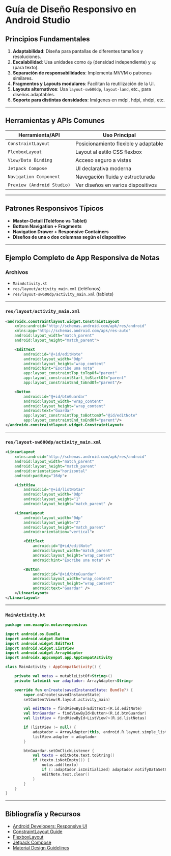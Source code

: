 # Guía de Diseño Responsivo en Android Studio

## Principios Fundamentales

1. **Adaptabilidad**: Diseña para pantallas de diferentes tamaños y resoluciones.
2. **Escalabilidad**: Usa unidades como `dp` (densidad independiente) y `sp` (para texto).
3. **Separación de responsabilidades**: Implementa MVVM o patrones similares.
4. **Fragmentos y Layouts modulares**: Facilitan la reutilización de la UI.
5. **Layouts alternativos**: Usa `layout-sw600dp`, `layout-land`, etc., para diseños adaptables.
6. **Soporte para distintas densidades**: Imágenes en mdpi, hdpi, xhdpi, etc.

---

## Herramientas y APIs Comunes

| Herramienta/API           | Uso Principal                            |
|---------------------------|-------------------------------------------|
| `ConstraintLayout`        | Posicionamiento flexible y adaptable      |
| `FlexboxLayout`           | Layout al estilo CSS flexbox             |
| `View/Data Binding`       | Acceso seguro a vistas                    |
| `Jetpack Compose`         | UI declarativa moderna                    |
| `Navigation Component`    | Navegación fluida y estructurada          |
| `Preview (Android Studio)`| Ver diseños en varios dispositivos        |

---

## Patrones Responsivos Típicos

- **Master-Detail (Teléfono vs Tablet)**
- **Bottom Navigation + Fragments**
- **Navigation Drawer + Responsive Containers**
- **Diseños de una o dos columnas según el dispositivo**

---

## Ejemplo Completo de App Responsiva de Notas

### Archivos
- `MainActivity.kt`
- `res/layout/activity_main.xml` (teléfonos)
- `res/layout-sw600dp/activity_main.xml` (tablets)

---

### `res/layout/activity_main.xml`

```xml
<androidx.constraintlayout.widget.ConstraintLayout
    xmlns:android="http://schemas.android.com/apk/res/android"
    xmlns:app="http://schemas.android.com/apk/res-auto"
    android:layout_width="match_parent"
    android:layout_height="match_parent">

    <EditText
        android:id="@+id/editNote"
        android:layout_width="0dp"
        android:layout_height="wrap_content"
        android:hint="Escribe una nota"
        app:layout_constraintTop_toTopOf="parent"
        app:layout_constraintStart_toStartOf="parent"
        app:layout_constraintEnd_toEndOf="parent"/>

    <Button
        android:id="@+id/btnGuardar"
        android:layout_width="wrap_content"
        android:layout_height="wrap_content"
        android:text="Guardar"
        app:layout_constraintTop_toBottomOf="@id/editNote"
        app:layout_constraintEnd_toEndOf="parent"/>
</androidx.constraintlayout.widget.ConstraintLayout>
```

---

###  `res/layout-sw600dp/activity_main.xml`

```xml
<LinearLayout
    xmlns:android="http://schemas.android.com/apk/res/android"
    android:layout_width="match_parent"
    android:layout_height="match_parent"
    android:orientation="horizontal"
    android:padding="16dp">

    <ListView
        android:id="@+id/listNotas"
        android:layout_width="0dp"
        android:layout_weight="1"
        android:layout_height="match_parent" />

    <LinearLayout
        android:layout_width="0dp"
        android:layout_weight="2"
        android:layout_height="match_parent"
        android:orientation="vertical">

        <EditText
            android:id="@+id/editNote"
            android:layout_width="match_parent"
            android:layout_height="wrap_content"
            android:hint="Escribe una nota" />

        <Button
            android:id="@+id/btnGuardar"
            android:layout_width="wrap_content"
            android:layout_height="wrap_content"
            android:text="Guardar" />
    </LinearLayout>
</LinearLayout>
```

---

###  `MainActivity.kt`

```kotlin
package com.example.notasresponsivas

import android.os.Bundle
import android.widget.Button
import android.widget.EditText
import android.widget.ListView
import android.widget.ArrayAdapter
import androidx.appcompat.app.AppCompatActivity

class MainActivity : AppCompatActivity() {

    private val notas = mutableListOf<String>()
    private lateinit var adaptador: ArrayAdapter<String>

    override fun onCreate(savedInstanceState: Bundle?) {
        super.onCreate(savedInstanceState)
        setContentView(R.layout.activity_main)

        val editNote = findViewById<EditText>(R.id.editNote)
        val btnGuardar = findViewById<Button>(R.id.btnGuardar)
        val listView = findViewById<ListView?>(R.id.listNotas)

        if (listView != null) {
            adaptador = ArrayAdapter(this, android.R.layout.simple_list_item_1, notas)
            listView.adapter = adaptador
        }

        btnGuardar.setOnClickListener {
            val texto = editNote.text.toString()
            if (texto.isNotEmpty()) {
                notas.add(texto)
                if (::adaptador.isInitialized) adaptador.notifyDataSetChanged()
                editNote.text.clear()
            }
        }
    }
}
```

---

##  Bibliografía y Recursos

- [Android Developers: Responsive UI](https://developer.android.com/guide/practices/screens_support)
- [ConstraintLayout Guide](https://developer.android.com/reference/androidx/constraintlayout/widget/ConstraintLayout)
- [FlexboxLayout](https://github.com/google/flexbox-layout)
- [Jetpack Compose](https://developer.android.com/jetpack/compose)
- [Material Design Guidelines](https://m3.material.io/)

